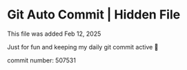 # Git Auto Commit | Hidden File

This file was added Feb 12, 2025

Just for fun and keeping my daily git commit active 🤪

commit number: 507531
